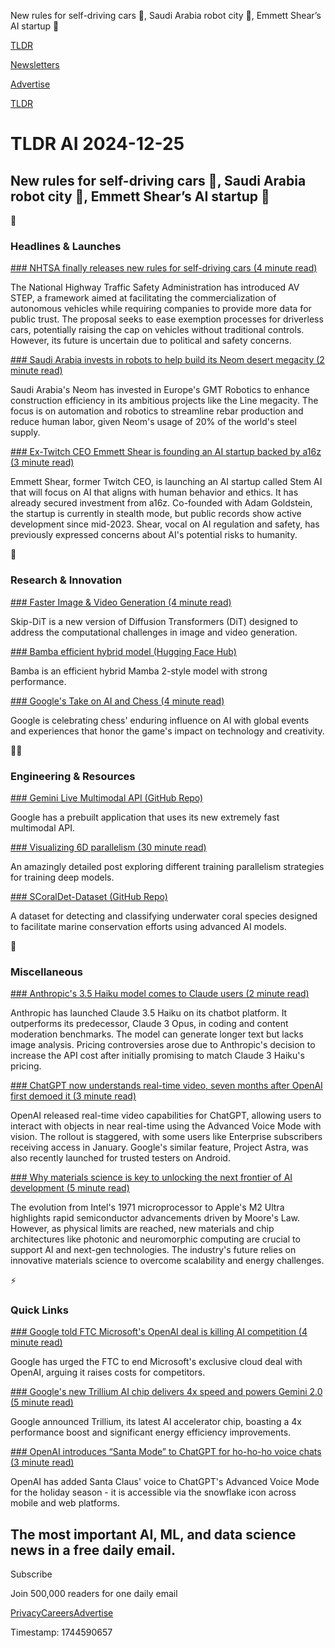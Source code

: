 New rules for self-driving cars 🚗, Saudi Arabia robot city 🤖, Emmett Shear’s AI startup 🚀

[TLDR](/)

[Newsletters](/newsletters)

[Advertise](https://advertise.tldr.tech/)

[TLDR](/)

# TLDR AI 2024-12-25

## New rules for self-driving cars 🚗, Saudi Arabia robot city 🤖, Emmett Shear’s AI startup 🚀

🚀

### Headlines & Launches

[### NHTSA finally releases new rules for self-driving cars (4 minute read)](https://www.theverge.com/2024/12/20/24325996/nhtsa-av-step-autonomous-vehicle-regulatory-framework?utm_source=tldrai)

The National Highway Traffic Safety Administration has introduced AV STEP, a framework aimed at facilitating the commercialization of autonomous vehicles while requiring companies to provide more data for public trust. The proposal seeks to ease exemption processes for driverless cars, potentially raising the cap on vehicles without traditional controls. However, its future is uncertain due to political and safety concerns.

[### Saudi Arabia invests in robots to help build its Neom desert megacity (2 minute read)](https://newatlas.com/architecture/neom-robotics-construction-saudi-arabia/?utm_source=tldrai)

Saudi Arabia's Neom has invested in Europe's GMT Robotics to enhance construction efficiency in its ambitious projects like the Line megacity. The focus is on automation and robotics to streamline rebar production and reduce human labor, given Neom's usage of 20% of the world's steel supply.

[### Ex-Twitch CEO Emmett Shear is founding an AI startup backed by a16z (3 minute read)](https://techcrunch.com/2024/12/19/ex-twitch-ceo-emmett-shear-is-founding-an-ai-startup-backed-by-a16z/?utm_source=tldrai)

Emmett Shear, former Twitch CEO, is launching an AI startup called Stem AI that will focus on AI that aligns with human behavior and ethics. It has already secured investment from a16z. Co-founded with Adam Goldstein, the startup is currently in stealth mode, but public records show active development since mid-2023. Shear, vocal on AI regulation and safety, has previously expressed concerns about AI's potential risks to humanity.

🧠

### Research & Innovation

[### Faster Image & Video Generation (4 minute read)](https://huggingface.co/GuanjieChen/Skip-DiT?utm_source=tldrai)

Skip-DiT is a new version of Diffusion Transformers (DiT) designed to address the computational challenges in image and video generation.

[### Bamba efficient hybrid model (Hugging Face Hub)](https://huggingface.co/blog/bamba?utm_source=tldrai)

Bamba is an efficient hybrid Mamba 2-style model with strong performance.

[### Google's Take on AI and Chess (4 minute read)](https://blog.google/technology/ai/world-chess-championships-2024/?utm_source=tldrai)

Google is celebrating chess' enduring influence on AI with global events and experiences that honor the game's impact on technology and creativity.

👨‍💻

### Engineering & Resources

[### Gemini Live Multimodal API (GitHub Repo)](https://github.com/google-gemini/multimodal-live-api-web-console?utm_source=tldrai)

Google has a prebuilt application that uses its new extremely fast multimodal API.

[### Visualizing 6D parallelism (30 minute read)](https://main-horse.github.io/posts/visualizing-6d/?utm_source=tldrai)

An amazingly detailed post exploring different training parallelism strategies for training deep models.

[### SCoralDet-Dataset (GitHub Repo)](https://github.com/RDXiaoLu/SCoralDet-Dataset?utm_source=tldrai)

A dataset for detecting and classifying underwater coral species designed to facilitate marine conservation efforts using advanced AI models.

🎁

### Miscellaneous

[### Anthropic's 3.5 Haiku model comes to Claude users (2 minute read)](https://techcrunch.com/2024/12/12/anthropics-3-5-haiku-model-comes-to-claude-users/?utm_source=tldrai)

Anthropic has launched Claude 3.5 Haiku on its chatbot platform. It outperforms its predecessor, Claude 3 Opus, in coding and content moderation benchmarks. The model can generate longer text but lacks image analysis. Pricing controversies arose due to Anthropic's decision to increase the API cost after initially promising to match Claude 3 Haiku's pricing.

[### ChatGPT now understands real-time video, seven months after OpenAI first demoed it (3 minute read)](https://techcrunch.com/2024/12/12/chatgpt-now-understands-real-time-video-seven-months-after-openai-first-demoed-it/?utm_source=tldrai)

OpenAI released real-time video capabilities for ChatGPT, allowing users to interact with objects in near real-time using the Advanced Voice Mode with vision. The rollout is staggered, with some users like Enterprise subscribers receiving access in January. Google's similar feature, Project Astra, was also recently launched for trusted testers on Android.

[### Why materials science is key to unlocking the next frontier of AI development (5 minute read)](https://www.technologyreview.com/2024/12/12/1107976/why-materials-science-is-key-to-unlocking-the-next-frontier-of-ai-development/?utm_source=tldrai)

The evolution from Intel's 1971 microprocessor to Apple's M2 Ultra highlights rapid semiconductor advancements driven by Moore's Law. However, as physical limits are reached, new materials and chip architectures like photonic and neuromorphic computing are crucial to support AI and next-gen technologies. The industry's future relies on innovative materials science to overcome scalability and energy challenges.

⚡️

### Quick Links

[### Google told FTC Microsoft's OpenAI deal is killing AI competition (4 minute read)](https://arstechnica.com/tech-policy/2024/12/report-microsofts-exclusive-deal-with-openai-harms-competition-google-told-ftc/?utm_source=tldrai)

Google has urged the FTC to end Microsoft's exclusive cloud deal with OpenAI, arguing it raises costs for competitors.

[### Google's new Trillium AI chip delivers 4x speed and powers Gemini 2.0 (5 minute read)](https://venturebeat.com/ai/google-new-trillium-ai-chip-delivers-4x-speed-and-powers-gemini-2-0/?utm_source=tldrai)

Google announced Trillium, its latest AI accelerator chip, boasting a 4x performance boost and significant energy efficiency improvements.

[### OpenAI introduces “Santa Mode” to ChatGPT for ho-ho-ho voice chats (3 minute read)](https://arstechnica.com/information-technology/2024/12/openai-introduces-santa-mode-to-chatgpt-for-ho-ho-ho-voice-chats/?utm_source=tldrai)

OpenAI has added Santa Claus' voice to ChatGPT's Advanced Voice Mode for the holiday season - it is accessible via the snowflake icon across mobile and web platforms.

## The most important AI, ML, and data science news in a free daily email.

Subscribe

Join 500,000 readers for one daily email

[Privacy](/privacy)[Careers](https://jobs.ashbyhq.com/tldr.tech)[Advertise](/ai/advertise)

Timestamp: 1744590657